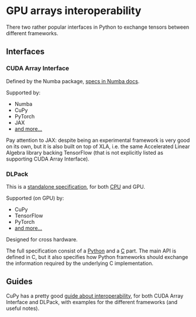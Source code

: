 # GPU arrays interoperability

There two rather popular interfaces in Python to exchange tensors between
different frameworks.

## Interfaces

### CUDA Array Interface

Defined by the Numba package,
[specs in Numba docs](https://numba.readthedocs.io/en/stable/cuda/cuda_array_interface.html).

Supported by:

- Numba
- CuPy
- PyTorch
- JAX
- [and more...](https://numba.readthedocs.io/en/stable/cuda/cuda_array_interface.html#interoperability)

Pay attention to JAX: despite being an experimental framework is very good on
its own, but it is also built on top of XLA, i.e. the same Accelerated Linear
Algebra library backing TensorFlow (that is not explicitly listed as supporting
CUDA Array Interface).

### DLPack

This is a [standalone specification](https://dmlc.github.io/dlpack/latest/), for
both [CPU](./cpu-interop) and GPU.

Supported (on GPU) by:

- CuPy
- TensorFlow
- PyTorch
- [and more...](https://dmlc.github.io/dlpack/latest/#purpose)

Designed for cross hardware.

The full specification consist of a
[Python](https://dmlc.github.io/dlpack/latest/python_spec.html) and a
[C](https://dmlc.github.io/dlpack/latest/c_api.html) part. The main API is
defined in C, but it also specifies how Python frameworks should exchange the
information required by the underlying C implementation.

## Guides

CuPy has a pretty good
[guide about interoperability](https://docs.cupy.dev/en/stable/user_guide/interoperability.html),
for both CUDA Array Interface and DLPack, with examples for the different
frameworks (and useful notes).
